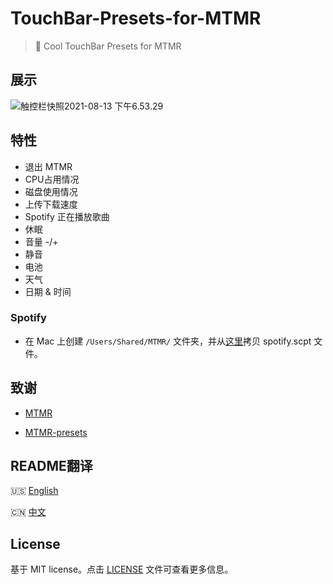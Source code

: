 # TouchBar-Presets-for-MTMR

>:apple: Cool TouchBar Presets for MTMR

## 展示

![触控栏快照2021-08-13 下午6.53.29](https://cdn.jsdelivr.net/gh/Wonz5130/My-Private-ImgHost/img/%E8%A7%A6%E6%8E%A7%E6%A0%8F%E5%BF%AB%E7%85%A72021-08-13%20%E4%B8%8B%E5%8D%886.53.29.png)

## 特性

- 退出 MTMR
- CPU占用情况
- 磁盘使用情况
- 上传下载速度
- Spotify 正在播放歌曲
- 休眠
- 音量 -/+
- 静音
- 电池
- 天气
- 日期 & 时间

### Spotify

- 在 Mac 上创建 `/Users/Shared/MTMR/` 文件夹，并从[这里](https://github.com/Wonz5130/TouchBar-Presets-for-MTMR/blob/master/spotify.scpt)拷贝 spotify.scpt 文件。

## 致谢

- [MTMR](https://github.com/Toxblh/MTMR)

- [MTMR-presets](https://github.com/Toxblh/MTMR-presets)

## README翻译

🇺🇸 [English](README.md)

🇨🇳 [中文](.github/README_zh.md)

## License

基于 MIT license。点击 [LICENSE](LICENSE) 文件可查看更多信息。